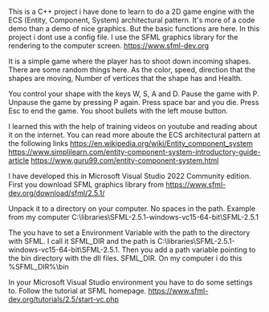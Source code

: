 This is a C++ project i have done to learn to do a 2D game engine with the ECS (Entity, Component, System) architectural pattern.
It's more of a code demo than a demo of nice graphics. But the basic functions are here. In this project i dont use a config file.
I use the SFML graphics library for the rendering to the computer screen. https://www.sfml-dev.org

It is a simple game where the player has to shoot down incoming shapes. 
There are some random things here. As the color, speed, direction that the shapes are moving, Number of vertices that the shape has and Health.

You control your shape with the keys W, S, A and D. Pause the game with P. Unpause the game by pressing P again. Press space bar and you die.
Press Esc to end the game. You shoot bullets with the left mouse button.

I learned this with the help of training videos on youtube and reading about it on the internet.
You can read more aboute the ECS architectural pattern at the following links
https://en.wikipedia.org/wiki/Entity_component_system
https://www.simplilearn.com/entity-component-system-introductory-guide-article
https://www.guru99.com/entity-component-system.html


I have developed this in Microsoft Visual Studio 2022 Community edition. 
First you download SFML graphics library from https://www.sfml-dev.org/download/sfml/2.5.1/

Unpack it to a directory on your computer. No spaces in the path. 
Example from my computer C:\libraries\SFML-2.5.1-windows-vc15-64-bit\SFML-2.5.1

The you have to set a Environment Variable with the path to the directory with SFML. 
I call it SFML_DIR and the path is C:\libraries\SFML-2.5.1-windows-vc15-64-bit\SFML-2.5.1. 
Then you add a path variable pointing to the bin directory with the dll files. SFML_DIR. On my computer i do this %SFML_DIR%\bin

In your Microsoft Visual Studio environment you have to do some settings to. 
Follow the tutorial at SFML homepage. https://www.sfml-dev.org/tutorials/2.5/start-vc.php

